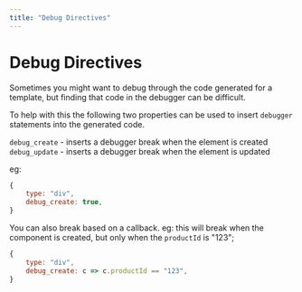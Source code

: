 ```yaml
---
title: "Debug Directives"
---
```

# Debug Directives

Sometimes you might want to debug through the code generated for a template, but
finding that code in the debugger can be difficult.

To help with this the following two properties can be used to insert `debugger`
statements into the generated code.

`debug_create` - inserts a debugger break when the element is created
`debug_update` - inserts a debugger break when the element is updated

eg:

```js
{
    type: "div",
    debug_create: true,
}
```

You can also break based on a callback. eg: this will break when the component
is created, but only when the `productId` is "123";

```js
{
    type: "div",
    debug_create: c => c.productId == "123",
}
```